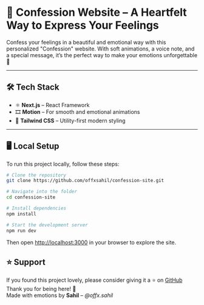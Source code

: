 # 💌 Confession Website – A Heartfelt Way to Express Your Feelings

Confess your feelings in a beautiful and emotional way with this personalized "Confession" website. With soft animations, a voice note, and a special message, it’s the perfect way to make your emotions unforgettable 💖

---

## 🛠 Tech Stack

- ⚛️ **Next.js** – React Framework
- 🎞️ **Motion** – For smooth and emotional animations
- 🎨 **Tailwind CSS** – Utility-first modern styling

---

## 🖥 Local Setup

To run this project locally, follow these steps:

```bash
# Clone the repository
git clone https://github.com/offxsahil/confession-site.git

# Navigate into the folder
cd confession-site

# Install dependencies
npm install

# Start the development server
npm run dev
```

Then open [http://localhost:3000](http://localhost:3000) in your browser to explore the site.


## ⭐ Support

If you found this project lovely, please consider giving it a ⭐ on [GitHub](https://github.com/offxsahil)  
Thank you for being here! 🫶  
Made with emotions by **Sahil** – _@offx.sahil_

